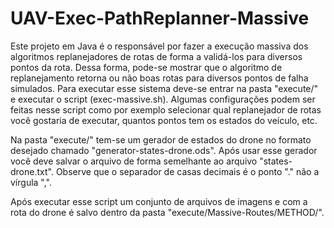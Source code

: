 # UAV-Exec-PathReplanner-Massive

Este projeto em Java é o responsável por fazer a execução massiva dos algoritmos replanejadores de rotas de forma a validá-los para diversos pontos da rota.
Dessa forma, pode-se mostrar que o algoritmo de replanejamento retorna ou não boas rotas para diversos pontos de falha simulados.
Para executar esse sistema deve-se entrar na pasta "execute/" e executar o script (exec-massive.sh).
Algumas configurações podem ser feitas nesse script como por exemplo selecionar qual replanejador de rotas você gostaria de executar, quantos pontos tem os estados do veículo, etc.

Na pasta "execute/" tem-se um gerador de estados do drone no formato desejado chamado "generator-states-drone.ods".
Após usar esse gerador você deve salvar o arquivo de forma semelhante ao arquivo "states-drone.txt". Observe que o separador de casas decimais é o ponto "." não a vírgula ",".

Após executar esse script um conjunto de arquivos de imagens e com a rota do drone é salvo dentro da pasta "execute/Massive-Routes/METHOD/".
